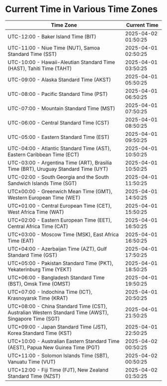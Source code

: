 # Current Time in Various Time Zones

| Time Zone | Current Time |
|-----------|--------------|
| UTC-12:00 - Baker Island Time (BIT) | 2025-04-02 01:50:25 |
| UTC-11:00 - Niue Time (NUT), Samoa Standard Time (SST) | 2025-04-01 02:50:25 |
| UTC-10:00 - Hawaii-Aleutian Standard Time (HAST), Tahiti Time (TAHT) | 2025-04-01 03:50:25 |
| UTC-09:00 - Alaska Standard Time (AKST) | 2025-04-01 05:50:25 |
| UTC-08:00 - Pacific Standard Time (PST) | 2025-04-01 06:50:25 |
| UTC-07:00 - Mountain Standard Time (MST) | 2025-04-01 07:50:25 |
| UTC-06:00 - Central Standard Time (CST) | 2025-04-01 08:50:25 |
| UTC-05:00 - Eastern Standard Time (EST) | 2025-04-01 09:50:25 |
| UTC-04:00 - Atlantic Standard Time (AST), Eastern Caribbean Time (ECT) | 2025-04-01 10:50:25 |
| UTC-03:00 - Argentina Time (ART), Brasília Time (BRT), Uruguay Standard Time (UYT) | 2025-04-01 10:50:25 |
| UTC-02:00 - South Georgia and the South Sandwich Islands Time (SGT) | 2025-04-01 11:50:25 |
| UTC±00:00 - Greenwich Mean Time (GMT), Western European Time (WET) | 2025-04-01 14:50:25 |
| UTC+01:00 - Central European Time (CET), West Africa Time (WAT) | 2025-04-01 15:50:25 |
| UTC+02:00 - Eastern European Time (EET), Central Africa Time (CAT) | 2025-04-01 16:50:25 |
| UTC+03:00 - Moscow Time (MSK), East Africa Time (EAT) | 2025-04-01 16:50:25 |
| UTC+04:00 - Azerbaijan Time (AZT), Gulf Standard Time (GST) | 2025-04-01 17:50:25 |
| UTC+05:00 - Pakistan Standard Time (PKT), Yekaterinburg Time (YEKT) | 2025-04-01 18:50:25 |
| UTC+06:00 - Bangladesh Standard Time (BST), Omsk Time (OMST) | 2025-04-01 19:50:25 |
| UTC+07:00 - Indochina Time (ICT), Krasnoyarsk Time (KRAT) | 2025-04-01 20:50:25 |
| UTC+08:00 - China Standard Time (CST), Australian Western Standard Time (AWST), Singapore Time (SGT) | 2025-04-01 21:50:25 |
| UTC+09:00 - Japan Standard Time (JST), Korea Standard Time (KST) | 2025-04-01 22:50:25 |
| UTC+10:00 - Australian Eastern Standard Time (AEST), Papua New Guinea Time (PGT) | 2025-04-02 00:50:25 |
| UTC+11:00 - Solomon Islands Time (SBT), Vanuatu Time (VUT) | 2025-04-02 00:50:25 |
| UTC+12:00 - Fiji Time (FJT), New Zealand Standard Time (NZST) | 2025-04-02 01:50:25 |
